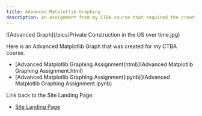 ```yaml
---
title: Advanced Matplotlib Graphing
description: An assignment from my CTBA course that required the creation of graphs in Juypter.
---
```

![Advanced Graph](/pics/Private Construction in the US over time.jpg)

Here is an Advanced Matplotlib Graph that was created for my CTBA course. 
- [Advanced Matplotlib Graphing Assignment(html)](Advanced Matplotlib Graphing Assignment.html)
- [Advanced Matplotlib Graphing Assignment(ipynb)](Advanced Matplotlib Graphing Assignment.ipynb)

Link back to the Site Landing Page:
- [Site Landing Page](/mvkapadia.github.io/index.md)


